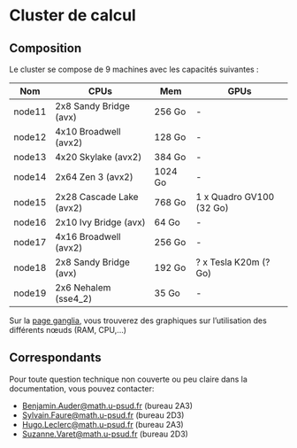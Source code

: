 # Cluster de calcul

## Composition

Le cluster se compose de 9 machines avec les capacités suivantes :

| Nom    | CPUs                     | Mem     |  GPUs                    |
| ----   | -----------------------  | -----   | ------------------------ |
| node11 | 2x8  Sandy Bridge (avx)  | 256  Go | -                        |
| node12 | 4x10 Broadwell (avx2)    | 128  Go | -                        |
| node13 | 4x20 Skylake (avx2)      | 384  Go | -                        |
| node14 | 2x64 Zen 3 (avx2)        | 1024 Go | -                        |
| node15 | 2x28 Cascade Lake (avx2) | 768  Go | 1 x Quadro GV100 (32 Go) |
| node16 | 2x10 Ivy Bridge (avx)    | 64   Go | -                        |
| node17 | 4x16 Broadwell (avx2)    | 256  Go | -                        |
| node18 | 2x8  Sandy Bridge (avx)  | 192  Go | ? x Tesla K20m (? Go)    |
| node19 | 2x6  Nehalem (sse4_2)    | 35   Go | -                        |

<!-- obtenu avec srun --nodelist=node11 ./pinxi --tty -Fxz -->

Sur la [page ganglia](https://cinaps.imo.universite-paris-saclay.fr/), vous trouverez des graphiques sur l’utilisation des différents nœuds (RAM, CPU,...)

## Correspondants

Pour toute question technique non couverte ou peu claire dans la documentation, vous pouvez contacter:
* Benjamin.Auder@math.u-psud.fr (bureau 2A3)
* Sylvain.Faure@math.u-psud.fr (bureau 2D3)
* Hugo.Leclerc@math.u-psud.fr (bureau 2A3)
* Suzanne.Varet@math.u-psud.fr (bureau 2D3)
